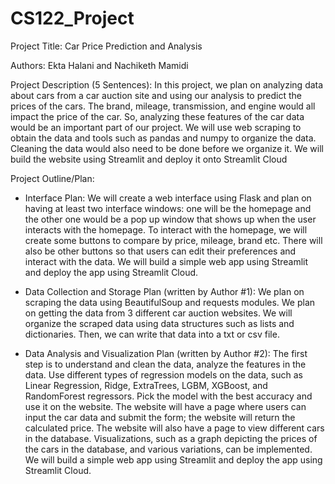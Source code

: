 # CS122_Project

Project Title: Car Price Prediction and Analysis

Authors: Ekta Halani and Nachiketh Mamidi

Project Description (5 Sentences):
In this project, we plan on analyzing data about cars from a car auction site and using our analysis to predict the prices of the cars.
The brand, mileage, transmission, and engine would all impact the price of the car. So, analyzing these features of the car data would
be an important part of our project. We will use web scraping to obtain the data and tools such as pandas and numpy to organize the data.
Cleaning the data would also need to be done before we organize it. We will build the website using Streamlit and deploy it onto Streamlit
Cloud

Project Outline/Plan:
-  Interface Plan:
   We will create a web interface using Flask and plan on having at least two interface windows: one will be the homepage and the other one would be a pop up window that shows up when the user interacts with the homepage. To interact with the homepage, we will create some buttons to compare by price, mileage, brand etc. There will also be other buttons so that users can edit their preferences and interact with the data. We will build a simple web app using Streamlit and deploy the app using Streamlit Cloud. 

- Data Collection and Storage Plan (written by Author #1):
  We plan on scraping the data using BeautifulSoup and requests modules. We plan on getting the data from 3 different car auction websites. We will organize the scraped data using data structures such as lists
  and dictionaries. Then, we can write that data into a txt or csv file.
  
- Data Analysis and Visualization Plan (written by Author #2):
  The first step is to understand and clean the data, analyze the features in the data. Use different types of regression models on the data, such as Linear Regression, Ridge, ExtraTrees, LGBM, XGBoost, and RandomForest regressors. Pick the model with the best accuracy and use it on the website. The website will have a page where users can input the car data and submit the form; the website will return the calculated price. The website will also have a page to view different cars in the database. Visualizations, such as a graph depicting the prices of the cars in the database, and various variations, can be implemented. We will build a simple web app using Streamlit and deploy the app using Streamlit Cloud. 
